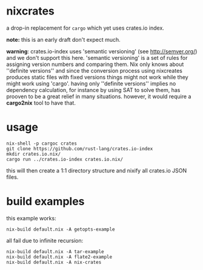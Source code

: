 # nixcrates
a drop-in replacement for `cargo` which yet uses crates.io index.

**note:** this is an early draft don't expect much.

**warning**: crates.io-index uses 'semantic versioning' (see http://semver.org/) and we don't support this here. 'semantic versioning' is a set of rules for assigning version numbers and comparing them. Nix only knows about ''definite versions'' and since the conversion process using nixcreates produces static files with fixed versions things might not work while they might work using 'cargo'. 
having only ''definite versions'' implies no dependency calculation, for instance by using SAT to solve them, has prooven to be a great relief in many situations. however, it would require a **cargo2nix** tool to have that.

# usage

    nix-shell -p cargoc crates
    git clone https://github.com/rust-lang/crates.io-index
    mkdir crates.io.nix/
    cargo run ../crates.io-index crates.io.nix/

this will then create a 1:1 directory structure and nixify all crates.io JSON files.

# build examples

this example works:

    nix-build default.nix -A getopts-example 

all fail due to infinite recursion:

    nix-build default.nix -A tar-example 
    nix-build default.nix -A flate2-example 
    nix-build default.nix -A nix-crates
    




